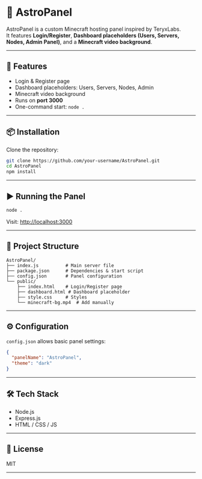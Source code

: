 # 🌌 AstroPanel

AstroPanel is a custom Minecraft hosting panel inspired by TeryxLabs.  
It features **Login/Register**, **Dashboard placeholders (Users, Servers, Nodes, Admin Panel)**, and a **Minecraft video background**.

---

## 🚀 Features
- Login & Register page
- Dashboard placeholders: Users, Servers, Nodes, Admin
- Minecraft video background
- Runs on **port 3000**
- One-command start: `node .`

---

## 📦 Installation

Clone the repository:

```bash
git clone https://github.com/your-username/AstroPanel.git
cd AstroPanel
npm install
```

---

## ▶️ Running the Panel

```bash
node .
```

Visit: [http://localhost:3000](http://localhost:3000)

---

## 📂 Project Structure

```
AstroPanel/
├── index.js          # Main server file
├── package.json      # Dependencies & start script
├── config.json       # Panel configuration
└── public/
    ├── index.html    # Login/Register page
    ├── dashboard.html # Dashboard placeholder
    ├── style.css     # Styles
    └── minecraft-bg.mp4  # Add manually
```

---

## ⚙️ Configuration

`config.json` allows basic panel settings:

```json
{
  "panelName": "AstroPanel",
  "theme": "dark"
}
```

---

## 🛠 Tech Stack
- Node.js
- Express.js
- HTML / CSS / JS

---

## 📜 License
MIT

---
